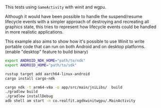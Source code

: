 This tests using `GameActivity` with winit and wgpu.

Although it would have been possible to handle the suspend/resume
lifecycle events with a simpler approach of destroying and
recreating all graphics state, this tries to represent how
lifecycle events could be handled in more realistic applications.

This example also aims to show how it's possible to use Winit
to write portable code that can run on both Android and on desktop
platforms. (enable "desktop" feature to build binary)

```bash
export ANDROID_NDK_HOME="path/to/ndk"
export ANDROID_HOME="path/to/sdk"

rustup target add aarch64-linux-android
cargo install cargo-ndk

cargo ndk -t arm64-v8a -o app/src/main/jniLibs/  build
./gradlew build
./gradlew installDebug
adb shell am start -n co.realfit.agdkwinitwgpu/.MainActivity
```
